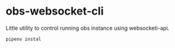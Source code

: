 # obs-websocket-cli

Little utility to control running obs instance using websocketi-api.

```bash
pipenv instal
```



